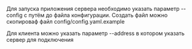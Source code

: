 Для запуска приложения сервера необходимо указать параметр --config с путём до файла конфигурации.
Создать файл можно скопироваф файл config/config.yaml.example

Для клиента можно указать параметр --address в котором указать сервер для подключения
